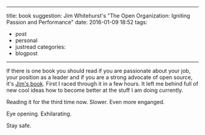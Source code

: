 
---
title: book suggestion: Jim Whitehurst's "The Open Organization: Igniting Passion and Performance"
date: 2016-01-09 18:52
tags:
 - post
 - personal
 - justread
categories:
 - blogpost
---

If there is one book you should read if you are passionate about your job, your position as a leader and if you are a strong advocate of open source, it's [Jim's book][redhat].
First I raced through it in a few hours. It left me behind full of new cool ideas how to become better at the stuff I am doing currently.

Reading it for the third time now. Slower. Even more enganged.

Eye opening. Exhilarating.

Stay safe.

[redhat]: https://www.redhat.com/en/explore/the-open-organization-book

